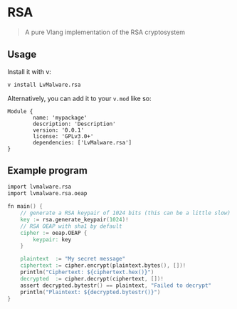 # RSA
> A pure Vlang implementation of the RSA cryptosystem

## Usage

Install it with v:

```bash
v install LvMalware.rsa
```

Alternatively, you can add it to your `v.mod` like so:

```
Module {
        name: 'mypackage'
        description: 'Description'
        version: '0.0.1'
        license: 'GPLv3.0+'
        dependencies: ['LvMalware.rsa']
}
```

## Example program

```V
import lvmalware.rsa
import lvmalware.rsa.oeap

fn main() {
    // generate a RSA keypair of 1024 bits (this can be a little slow)
    key := rsa.generate_keypair(1024)!
    // RSA OEAP with sha1 by default
    cipher := oeap.OEAP {
        keypair: key
    }

    plaintext  := "My secret message"
    ciphertext := cipher.encrypt(plaintext.bytes(), [])!
    println("Ciphertext: ${ciphertext.hex()}")
    decrypted  := cipher.decrypt(ciphertext, [])!
    assert decrypted.bytestr() == plaintext, "Failed to decrypt"
    println("Plaintext: ${decrypted.bytestr()}")
}
```

